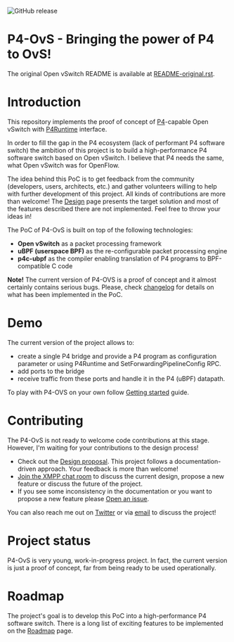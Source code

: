 ![GitHub release](https://img.shields.io/github/v/tag/osinstom/P4-OvS.svg?sort=semver)

P4-OvS - Bringing the power of P4 to OvS!
=========================================

The original Open vSwitch README is available at [README-original.rst](./README-original.rst).

# Introduction

This repository implements the proof of concept of [P4](https://p4.org)-capable Open vSwitch with [P4Runtime](https://p4.org/api/p4-runtime-putting-the-control-plane-in-charge-of-the-forwarding-plane.html) interface. 

In order to fill the gap in the P4 ecosystem (lack of performant P4 software switch) the ambition of this project is to 
build a high-performance P4 software switch based on Open vSwitch. I believe that P4 needs the same, what Open vSwitch was for OpenFlow.

The idea behind this PoC is to get feedback from the community (developers, users, architects, etc.) and gather volunteers willing to help with further development of this project. All kinds of contributions are more than welcome!
The [Design](Documentation/topics/p4/design.md) page presents the target solution and most of the features described there are not implemented. Feel free to throw your ideas in!

The PoC of P4-OvS is built on top of the following technologies:

- **Open vSwitch** as a packet processing framework
- **uBPF (userspace BPF)** as the re-configurable packet processing engine
- **p4c-ubpf** as the compiler enabling translation of P4 programs to BPF-compatible C code

**Note!** The current version of P4-OVS is a proof of concept and it almost certainly contains serious bugs.
Please, check [changelog](Documentation/topics/p4/changelog.md) for details on what has been implemented in the PoC.

# Demo

The current version of the project allows to:

* create a single P4 bridge and provide a P4 program as configuration parameter or using P4Runtime and SetForwardingPipelineConfig RPC.
* add ports to the bridge
* receive traffic from these ports and handle it in the P4 (uBPF) datapath.

To play with P4-OVS on your own follow [Getting started](./Documentation/topics/p4/getting-started.md) guide.

# Contributing

The P4-OvS is not ready to welcome code contributions at this stage. However, I'm waiting for your contributions 
to the design process!

* Check out the [Design proposal](Documentation/topics/p4/design.md). This project follows a documentation-driven approach. Your feedback is more than welcome!
* [Join the XMPP chat room](Documentation/topics/p4/getting-started.md#join-the-discussion) to discuss the current design, propose a new feature or discuss the future of the project.
* If you see some inconsistency in the documentation or you want to propose a new feature please [Open an issue](https://github.com/osinstom/P4-OvS/issues/new).

You can also reach me out on [Twitter](https://twitter.com/tomek_osinski) or via [email](mailto:osinstom@gmail.com) to discuss the project!

# Project status

P4-OvS is very young, work-in-progress project. In fact, the current version is just a proof of concept, far from being ready to 
be used operationally. 

# Roadmap

The project's goal is to develop this PoC into a high-performance P4 software switch.
There is a long list of exciting features to be implemented on the [Roadmap](./Documentation/topics/p4/roadmap.md) page.